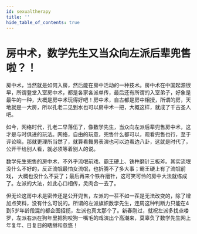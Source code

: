 ```yaml
---
id: sexualtherapy
title: ''
hide_table_of_contents: true
---
```


# 房中术，数学先生又当众向左派后辈兜售啦？！

房中术，当然就是如何入房，然后能在房中活动的一种技术。房中术在中国起源很早，所谓登堂入室房中术，都是各家各派单传，最后还有所谓的入室弟子，好象是最牛的一种，大概是房中术玩得好吧！房中术，自古都是房中相授，所谓的房，天地就是一大房，所以孔老二见到水也可以房中术一把，大概这样，就成了千古圣人吧。 

如今，网络时代，孔老二早落伍了，像数学先生，当众向左派后辈兜售房中术，这才是与时俱进的玩法。网络，自由的玩意，兜售什么都可以，观看兜售也行，至于评论嘛，那就更理所当然了，就算看舞男表演也可以边看边八卦，这就是时代了，公开干给别人看，就必须等着别人的说。 

数学先生兜售的房中术，不外乎流氓前戏、霸王硬上、铁杵磨针三板斧。其实流氓没什么不好的，反正流氓最怕女流氓，也折腾不了多大事；霸王硬上有了流氓前戏， 大概也没什么不妥了；最后再来个铁杵磨针，这可笑可怜的房中大法就练成了。左派的大法，如此心口相传，灵肉合一去了。 

但无论这房中术是密传还是公开兜售，左派的一茬不如一茬是无法改变的，除了增加点笑料，没有什么可说的。所谓的左派旗帜数学先生，连周这种判断力只能在4到5岁年龄段混的都企图招揽，左派也真太那个了。新春刚过，就祝左派多找点喽罗，左派右派在狗年里把狗咬狗一嘴毛的戏演出个高潮来，莫辜负了数学先生网上年复年、日复日的瞎掰和忽悠！
